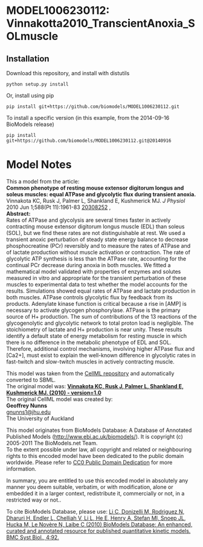# MODEL1006230112: Vinnakotta2010_TranscientAnoxia_SOLmuscle

## Installation

Download this repository, and install with distutils

`python setup.py install`

Or, install using pip

`pip install git+https://github.com/biomodels/MODEL1006230112.git`

To install a specific version (in this example, from the 2014-09-16 BioModels release)

`pip install git+https://github.com/biomodels/MODEL1006230112.git@20140916`


# Model Notes


This a model from the article:  
**Common phenotype of resting mouse extensor digitorum longus and soleus muscles: equal ATPase and glycolytic flux during transient anoxia.**   
Vinnakota KC, Rusk J, Palmer L, Shankland E, Kushmerick MJ. _J Physiol_ 2010
Jun 1;588(Pt 11):1961-83
[20308252](http://www.ncbi.nlm.nih.gov/pubmed/20308252) ,  
**Abstract:**   
Rates of ATPase and glycolysis are several times faster in actively
contracting mouse extensor digitorum longus muscle (EDL) than soleus (SOL),
but we find these rates are not distinguishable at rest. We used a transient
anoxic perturbation of steady state energy balance to decrease phosphocreatine
(PCr) reversibly and to measure the rates of ATPase and of lactate production
without muscle activation or contraction. The rate of glycolytic ATP synthesis
is less than the ATPase rate, accounting for the continual PCr decrease during
anoxia in both muscles. We fitted a mathematical model validated with
properties of enzymes and solutes measured in vitro and appropriate for the
transient perturbation of these muscles to experimental data to test whether
the model accounts for the results. Simulations showed equal rates of ATPase
and lactate production in both muscles. ATPase controls glycolytic flux by
feedback from its products. Adenylate kinase function is critical because a
rise in [AMP] is necessary to activate glycogen phosphorylase. ATPase is the
primary source of H+ production. The sum of contributions of the 13 reactions
of the glycogenolytic and glycolytic network to total proton load is
negligible. The stoichiometry of lactate and H+ production is near unity.
These results identify a default state of energy metabolism for resting muscle
in which there is no difference in the metabolic phenotype of EDL and SOL.
Therefore, additional control mechanisms, involving higher ATPase flux and
[Ca2+], must exist to explain the well-known difference in glycolytic rates in
fast-twitch and slow-twitch muscles in actively contracting muscle.

This model was taken from the [CellML
repository](http://www.cellml.org/models) and automatically converted to SBML.  
The original model was: [ **Vinnakota KC, Rusk J, Palmer L, Shankland E,
Kushmerick MJ. (2010) - version=1.0**
](http://models.cellml.org/exposure/aa821a8dda7e55888bd486f8cbb68791)  
The original CellML model was created by:  
**Geoffrey Nunns**   
gnunns1@jhu.edu  
The University of Auckland  

This model originates from BioModels Database: A Database of Annotated
Published Models (http://www.ebi.ac.uk/biomodels/). It is copyright (c)
2005-2011 The BioModels.net Team.  
To the extent possible under law, all copyright and related or neighbouring
rights to this encoded model have been dedicated to the public domain
worldwide. Please refer to [CC0 Public Domain
Dedication](http://creativecommons.org/publicdomain/zero/1.0/) for more
information.

In summary, you are entitled to use this encoded model in absolutely any
manner you deem suitable, verbatim, or with modification, alone or embedded it
in a larger context, redistribute it, commercially or not, in a restricted way
or not..  
  
To cite BioModels Database, please use: [Li C, Donizelli M, Rodriguez N,
Dharuri H, Endler L, Chelliah V, Li L, He E, Henry A, Stefan MI, Snoep JL,
Hucka M, Le Novère N, Laibe C (2010) BioModels Database: An enhanced, curated
and annotated resource for published quantitative kinetic models. BMC Syst
Biol., 4:92.](http://www.ncbi.nlm.nih.gov/pubmed/20587024)


